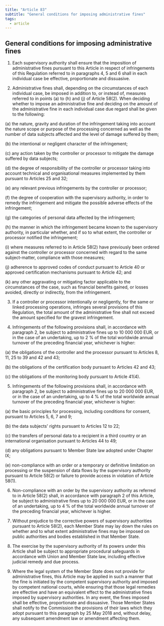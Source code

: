 ```yaml
---
title: "Article 83"
subtitle: "General conditions for imposing administrative fines"
tags:
  - article
---
```

## General conditions for imposing administrative fines

1. Each supervisory authority shall ensure that the imposition of administrative fines pursuant to this Article in respect of infringements of this Regulation referred to in paragraphs 4, 5 and 6 shall in each individual case be effective, proportionate and dissuasive.

2. Administrative fines shall, depending on the circumstances of each individual case, be imposed in addition to, or instead of, measures referred to in points (a) to (h) and (j) of Article 58(2). When deciding whether to impose an administrative fine and deciding on the amount of the administrative fine in each individual case due regard shall be given to the following:

(a) the nature, gravity and duration of the infringement taking into account the nature scope or purpose of the processing concerned as well as the number of data subjects affected and the level of damage suffered by them;

(b) the intentional or negligent character of the infringement;

(c) any action taken by the controller or processor to mitigate the damage suffered by data subjects;

(d) the degree of responsibility of the controller or processor taking into account technical and organisational measures implemented by them pursuant to Articles 25 and 32;

(e) any relevant previous infringements by the controller or processor;

(f) the degree of cooperation with the supervisory authority, in order to remedy the infringement and mitigate the possible adverse effects of the infringement;

(g) the categories of personal data affected by the infringement;

(h) the manner in which the infringement became known to the supervisory authority, in particular whether, and if so to what extent, the controller or processor notified the infringement;

(i) where measures referred to in Article 58(2) have previously been ordered against the controller or processor concerned with regard to the same subject-matter, compliance with those measures;

(j) adherence to approved codes of conduct pursuant to Article 40 or approved certification mechanisms pursuant to Article 42; and

(k) any other aggravating or mitigating factor applicable to the circumstances of the case, such as financial benefits gained, or losses avoided, directly or indirectly, from the infringement.

3. If a controller or processor intentionally or negligently, for the same or linked processing operations, infringes several provisions of this Regulation, the total amount of the administrative fine shall not exceed the amount specified for the gravest infringement.

4. Infringements of the following provisions shall, in accordance with paragraph 2, be subject to administrative fines up to 10 000 000 EUR, or in the case of an undertaking, up to 2 % of the total worldwide annual turnover of the preceding financial year, whichever is higher:

(a) the obligations of the controller and the processor pursuant to Articles 8, 11, 25 to 39 and 42 and 43;

(b) the obligations of the certification body pursuant to Articles 42 and 43;

(c) the obligations of the monitoring body pursuant to Article 41(4).

5. Infringements of the following provisions shall, in accordance with paragraph 2, be subject to administrative fines up to 20 000 000 EUR, or in the case of an undertaking, up to 4 % of the total worldwide annual turnover of the preceding financial year, whichever is higher:

(a) the basic principles for processing, including conditions for consent, pursuant to Articles 5, 6, 7 and 9;

(b) the data subjects' rights pursuant to Articles 12 to 22;

(c) the transfers of personal data to a recipient in a third country or an international organisation pursuant to Articles 44 to 49;

(d) any obligations pursuant to Member State law adopted under Chapter IX;

(e) non-compliance with an order or a temporary or definitive limitation on processing or the suspension of data flows by the supervisory authority pursuant to Article 58(2) or failure to provide access in violation of Article 58(1).

6. Non-compliance with an order by the supervisory authority as referred to in Article 58(2) shall, in accordance with paragraph 2 of this Article, be subject to administrative fines up to 20 000 000 EUR, or in the case of an undertaking, up to 4 % of the total worldwide annual turnover of the preceding financial year, whichever is higher.

7. Without prejudice to the corrective powers of supervisory authorities pursuant to Article 58(2), each Member State may lay down the rules on whether and to what extent administrative fines may be imposed on public authorities and bodies established in that Member State.

8. The exercise by the supervisory authority of its powers under this Article shall be subject to appropriate procedural safeguards in accordance with Union and Member State law, including effective judicial remedy and due process.

9. Where the legal system of the Member State does not provide for administrative fines, this Article may be applied in such a manner that the fine is initiated by the competent supervisory authority and imposed by competent national courts, while ensuring that those legal remedies are effective and have an equivalent effect to the administrative fines imposed by supervisory authorities. In any event, the fines imposed shall be effective, proportionate and dissuasive. Those Member States shall notify to the Commission the provisions of their laws which they adopt pursuant to this paragraph by 25 May 2018 and, without delay, any subsequent amendment law or amendment affecting them.
